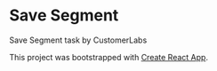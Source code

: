 # Save Segment

Save Segment task by CustomerLabs

This project was bootstrapped with [Create React App](https://github.com/facebook/create-react-app).

